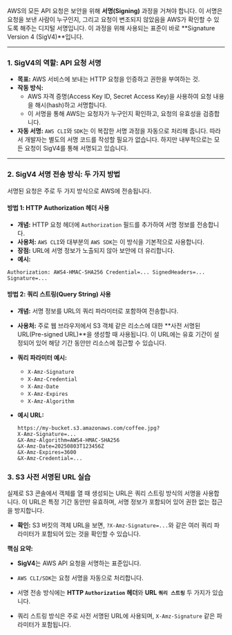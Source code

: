 
AWS의 모든 API 요청은 보안을 위해 **서명(Signing)** 과정을 거쳐야 합니다. 이 서명은 요청을 보낸 사람이 누구인지, 그리고 요청이 변조되지 않았음을 AWS가 확인할 수 있도록 해주는 디지털 서명입니다. 이 과정을 위해 사용되는 표준이 바로 **Signature Version 4 (SigV4)**입니다.

---

### 1. SigV4의 역할: API 요청 서명

- **목표:** AWS 서비스에 보내는 HTTP 요청을 인증하고 권한을 부여하는 것.
- **작동 방식:**
    - AWS 자격 증명(Access Key ID, Secret Access Key)을 사용하여 요청 내용을 해시(hash)하고 서명합니다.
    - 이 서명을 통해 AWS는 요청자가 누구인지 확인하고, 요청의 유효성을 검증합니다.
- **자동 서명:** `AWS CLI`와 `SDK`는 이 복잡한 서명 과정을 자동으로 처리해 줍니다. 따라서 개발자는 별도의 서명 코드를 작성할 필요가 없습니다. 하지만 내부적으로는 모든 요청이 SigV4를 통해 서명되고 있습니다.

---

### 2. SigV4 서명 전송 방식: 두 가지 방법

서명된 요청은 주로 두 가지 방식으로 AWS에 전송됩니다.

#### 방법 1: HTTP Authorization 헤더 사용

- **개념:** HTTP 요청 헤더에 `Authorization` 필드를 추가하여 서명 정보를 전송합니다.
- **사용처:** `AWS CLI`와 대부분의 `AWS SDK`는 이 방식을 기본적으로 사용합니다.
- **장점:** URL에 서명 정보가 노출되지 않아 보안에 더 유리합니다.
- **예시:**

```
Authorization: AWS4-HMAC-SHA256 Credential=... SignedHeaders=... Signature=...
```

#### 방법 2: 쿼리 스트링(Query String) 사용

- **개념:** 서명 정보를 URL의 쿼리 파라미터로 포함하여 전송합니다.
- **사용처:** 주로 웹 브라우저에서 S3 객체 같은 리소스에 대한 **사전 서명된 URL(Pre-signed URL)**을 생성할 때 사용됩니다. 이 URL에는 유효 기간이 설정되어 있어 해당 기간 동안만 리소스에 접근할 수 있습니다.
- **쿼리 파라미터 예시:**
    - `X-Amz-Signature`
    - `X-Amz-Credential`
    - `X-Amz-Date`
    - `X-Amz-Expires`
    - `X-Amz-Algorithm`
- **예시 URL:**
    
    ```
    https://my-bucket.s3.amazonaws.com/coffee.jpg?
    X-Amz-Signature=...
    &X-Amz-Algorithm=AWS4-HMAC-SHA256
    &X-Amz-Date=20250803T123456Z
    &X-Amz-Expires=3600
    &X-Amz-Credential=...
    ```
    

### 3. S3 사전 서명된 URL 실습

실제로 S3 콘솔에서 객체를 열 때 생성되는 URL은 쿼리 스트링 방식의 서명을 사용합니다. 이 URL은 특정 기간 동안만 유효하며, 서명 정보가 포함되어 있어 권한 없는 접근을 방지합니다.

- **확인:** S3 버킷의 객체 URL을 보면, `?X-Amz-Signature=...`와 같은 여러 쿼리 파라미터가 포함되어 있는 것을 확인할 수 있습니다.
    

**핵심 요약:**

- **SigV4**는 AWS API 요청을 서명하는 표준입니다.
    
- `AWS CLI/SDK`는 요청 서명을 자동으로 처리합니다.
    
- 서명 전송 방식에는 **HTTP `Authorization` 헤더**와 **URL `쿼리 스트링`** 두 가지가 있습니다.
    
- 쿼리 스트링 방식은 주로 사전 서명된 URL에 사용되며, `X-Amz-Signature` 같은 파라미터가 포함됩니다.